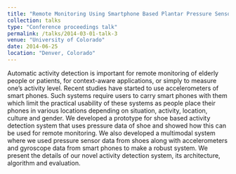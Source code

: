 ```yaml
---
title: "Remote Monitoring Using Smartphone Based Plantar Pressure Sensors: Unimodal and Multimodal Activity Detection"
collection: talks
type: "Conference proceedings talk"
permalink: /talks/2014-03-01-talk-3
venue: "University of Colorado"
date: 2014-06-25
location: "Denver, Colorado"
---
```


Automatic activity detection is important for remote monitoring of elderly people or patients, for context-aware applications, or simply to measure
one’s activity level. Recent studies have started to use accelerometers of smart phones. Such systems require users to carry smart phones with them which
limit the practical usability of these systems as people place their phones in various locations depending on situation, activity, location, culture and gender.
We developed a prototype for shoe based activity detection system that uses pressure data of shoe and showed how this can be used for remote monitoring.
We also developed a multimodal system where we used pressure sensor data from shoes along with accelerometers and gyroscope data from smart phones to
make a robust system. We present the details of our novel activity detection system, its architecture, algorithm and evaluation.

